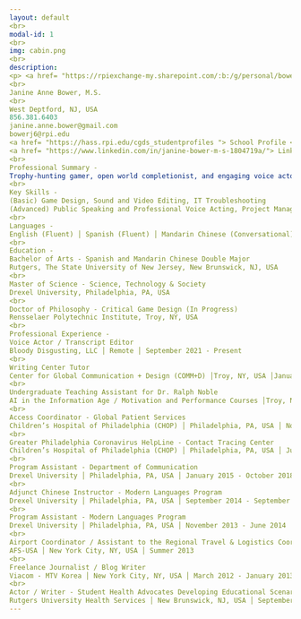```yaml
---
layout: default
<br>
modal-id: 1
<br>
img: cabin.png
<br>
description: 
<p> <a href= "https://rpiexchange-my.sharepoint.com/:b:/g/personal/bowerj6_rpi_edu/Echqe1Y5CbJArXlAMGQkZywB5SCI71z8TX57iwtMhbZdGw"> Link to Full Resume </p>
<br>
Janine Anne Bower, M.S.
<br>
West Deptford, NJ, USA
856.381.6403
janine.anne.bower@gmail.com
bowerj6@rpi.edu
<a href= "https://hass.rpi.edu/cgds_studentprofiles "> School Profile </p>
<a href= "https://www.linkedin.com/in/janine-bower-m-s-1804719a/"> LinkedIn </p>
<br>
Professional Summary -
Trophy-hunting gamer, open world completionist, and engaging voice actor with a love for all things international. Social science scholar fascinated by: the power of vocal performance in the video game medium, surveillance, and the materiality of digital space. Dedicated and collaborative professional with exemplary customer service skills and over a decade of experience in the fields of healthcare, academia, and entertainment media.
<br>
Key Skills - 
(Basic) Game Design, Sound and Video Editing, IT Troubleshooting
(Advanced) Public Speaking and Professional Voice Acting, Project Management, Team Leadership, Employee Onboarding, Microsoft Office Suite, Office 365, G Suite, Social Science Research, Academic Conference Presentations, Database Management, Newsletter Development, Social Media, Promotional Material Design
<br>
Languages - 
English (Fluent) │ Spanish (Fluent) │ Mandarin Chinese (Conversational)
<br>
Education -
Bachelor of Arts - Spanish and Mandarin Chinese Double Major
Rutgers, The State University of New Jersey, New Brunswick, NJ, USA
<br>
Master of Science - Science, Technology & Society
Drexel University, Philadelphia, PA, USA
<br>
Doctor of Philosophy - Critical Game Design (In Progress)
Rensselaer Polytechnic Institute, Troy, NY, USA
<br>
Professional Experience - 
Voice Actor / Transcript Editor
Bloody Disgusting, LLC │ Remote │ September 2021 - Present
<br>
Writing Center Tutor 
Center for Global Communication + Design (COMM+D) │Troy, NY, USA │January 2024 - Present
<br>
Undergraduate Teaching Assistant for Dr. Ralph Noble
AI in the Information Age / Motivation and Performance Courses │Troy, NY, USA │ August 2023 - December 2023
<br>
Access Coordinator - Global Patient Services
Children’s Hospital of Philadelphia (CHOP) │ Philadelphia, PA, USA │ November 2018 - July 2022
<br>
Greater Philadelphia Coronavirus HelpLine - Contact Tracing Center
Children’s Hospital of Philadelphia (CHOP) │ Philadelphia, PA, USA │ July 2020 - February 2021
<br>
Program Assistant - Department of Communication
Drexel University │ Philadelphia, PA, USA │ January 2015 - October 2018
<br>
Adjunct Chinese Instructor - Modern Languages Program
Drexel University │ Philadelphia, PA, USA │ September 2014 - September 2016
<br>
Program Assistant - Modern Languages Program
Drexel University │ Philadelphia, PA, USA │ November 2013 - June 2014
<br>
Airport Coordinator / Assistant to the Regional Travel & Logistics Coordinator
AFS-USA │ New York City, NY, USA │ Summer 2013
<br>
Freelance Journalist / Blog Writer
Viacom - MTV Korea │ New York City, NY, USA │ March 2012 - January 2013
<br>
Actor / Writer - Student Health Advocates Developing Educational Scenarios (SHADES) Theater
Rutgers University Health Services │ New Brunswick, NJ, USA │ September 2008 - June 2012
---
```

